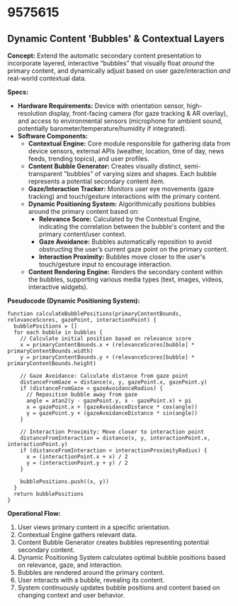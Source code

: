 # 9575615

## Dynamic Content 'Bubbles' & Contextual Layers

**Concept:** Extend the automatic secondary content presentation to incorporate layered, interactive “bubbles” that visually float *around* the primary content, and dynamically adjust based on user gaze/interaction *and* real-world contextual data.

**Specs:**

*   **Hardware Requirements:** Device with orientation sensor, high-resolution display, front-facing camera (for gaze tracking & AR overlay), and access to environmental sensors (microphone for ambient sound, potentially barometer/temperature/humidity if integrated).
*   **Software Components:**
    *   **Contextual Engine:** Core module responsible for gathering data from device sensors, external APIs (weather, location, time of day, news feeds, trending topics), and user profiles.
    *   **Content Bubble Generator:** Creates visually distinct, semi-transparent "bubbles" of varying sizes and shapes. Each bubble represents a potential secondary content item.
    *   **Gaze/Interaction Tracker:**  Monitors user eye movements (gaze tracking) and touch/gesture interactions with the primary content.
    *   **Dynamic Positioning System:** Algorithmically positions bubbles around the primary content based on:
        *   **Relevance Score:** Calculated by the Contextual Engine, indicating the correlation between the bubble's content and the primary content/user context.
        *   **Gaze Avoidance:** Bubbles automatically reposition to avoid obstructing the user’s current gaze point on the primary content.
        *   **Interaction Proximity:** Bubbles move closer to the user's touch/gesture input to encourage interaction.
    *   **Content Rendering Engine:** Renders the secondary content within the bubbles, supporting various media types (text, images, videos, interactive widgets).

**Pseudocode (Dynamic Positioning System):**

```
function calculateBubblePositions(primaryContentBounds, relevanceScores, gazePoint, interactionPoint) {
  bubblePositions = []
  for each bubble in bubbles {
    // Calculate initial position based on relevance score
    x = primaryContentBounds.x + (relevanceScores[bubble] * primaryContentBounds.width)
    y = primaryContentBounds.y + (relevanceScores[bubble] * primaryContentBounds.height)

    // Gaze Avoidance: Calculate distance from gaze point
    distanceFromGaze = distance(x, y, gazePoint.x, gazePoint.y)
    if (distanceFromGaze < gazeAvoidanceRadius) {
      // Reposition bubble away from gaze
      angle = atan2(y - gazePoint.y, x - gazePoint.x) + pi
      x = gazePoint.x + (gazeAvoidanceDistance * cos(angle))
      y = gazePoint.y + (gazeAvoidanceDistance * sin(angle))
    }

    // Interaction Proximity: Move closer to interaction point
    distanceFromInteraction = distance(x, y, interactionPoint.x, interactionPoint.y)
    if (distanceFromInteraction < interactionProximityRadius) {
      x = (interactionPoint.x + x) / 2
      y = (interactionPoint.y + y) / 2
    }

    bubblePositions.push((x, y))
  }
  return bubblePositions
}
```

**Operational Flow:**

1.  User views primary content in a specific orientation.
2.  Contextual Engine gathers relevant data.
3.  Content Bubble Generator creates bubbles representing potential secondary content.
4.  Dynamic Positioning System calculates optimal bubble positions based on relevance, gaze, and interaction.
5.  Bubbles are rendered around the primary content.
6.  User interacts with a bubble, revealing its content.
7.  System continuously updates bubble positions and content based on changing context and user behavior.